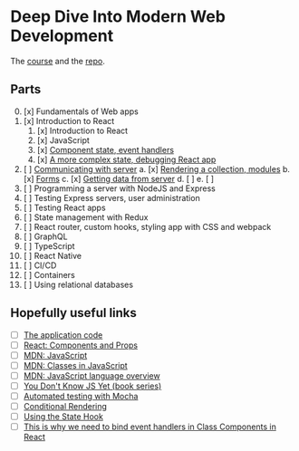 # Deep Dive Into Modern Web Development

The [course](https://fullstackopen.com/en/) and the [repo](https://github.com/fullstack-hy2020/fullstack-hy2020.github.io).

## Parts

00. [x] Fundamentals of Web apps
01. [x] Introduction to React
    1. [x] Introduction to React
    2. [x] JavaScript
    3. [x] [Component state, event handlers](https://fullstackopen.com/en/part1/component_state_event_handlers)
    4. [x] [A more complex state, debugging React app](https://fullstackopen.com/en/part1/a_more_complex_state_debugging_react_apps)
02. [ ] [Communicating with server](https://fullstackopen.com/en/part2)
    a. [x] [Rendering a collection, modules](https://fullstackopen.com/en/part2/rendering_a_collection_modules)
    b. [x] [Forms](https://fullstackopen.com/en/part2/forms)
    c. [x] [Getting data from server](https://fullstackopen.com/en/part2/getting_data_from_server)
    d. [ ] []()
    e. [ ] []()
03. [ ] Programming a server with NodeJS and Express
04. [ ] Testing Express servers, user administration
05. [ ] Testing React apps
06. [ ] State management with Redux
07. [ ] React router, custom hooks, styling app with CSS and webpack
08. [ ] GraphQL
09. [ ] TypeScript
10. [ ] React Native
11. [ ] CI/CD
12. [ ] Containers
13. [ ] Using relational databases

## Hopefully useful links

- [ ] [The application code](https://github.com/mluukkai/example_app)
- [ ] [React: Components and Props](https://reactjs.org/docs/components-and-props.html)
- [ ] [MDN: JavaScript](https://developer.mozilla.org/en-US/docs/Web/JavaScript)
- [ ] [MDN: Classes in JavaScript](https://developer.mozilla.org/en-US/docs/Learn/JavaScript/Objects/Classes_in_JavaScript)
- [ ] [MDN: JavaScript language overview](https://developer.mozilla.org/en-US/docs/Web/JavaScript/Language_Overview)
- [ ] [You Don't Know JS Yet (book series)](https://github.com/getify/You-Dont-Know-JS)
- [ ] [Automated testing with Mocha](https://javascript.info/testing-mocha)
- [ ] [Conditional Rendering](https://reactjs.org/docs/conditional-rendering.html)
- [ ] [Using the State Hook](https://reactjs.org/docs/hooks-state.html)
- [ ] [This is why we need to bind event handlers in Class Components in React](https://www.freecodecamp.org/news/this-is-why-we-need-to-bind-event-handlers-in-class-components-in-react-f7ea1a6f93eb/)
